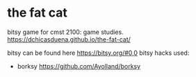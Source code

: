 # the fat cat

bitsy game for cmst 2100: game studies. 
https://dchicasduena.github.io/the-fat-cat/

bitsy can be found here https://bitsy.org/#0,0
bitsy hacks used:
  - borksy https://github.com/Ayolland/borksy
